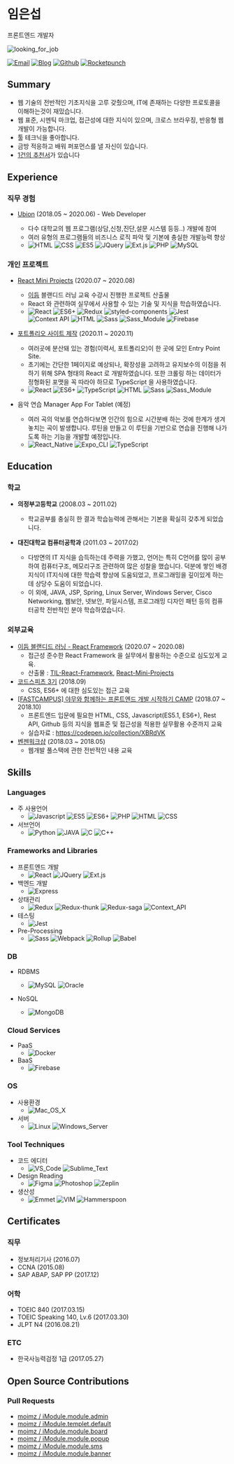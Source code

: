 # 임은섭

프론트엔드 개발자

![looking_for_job](https://img.shields.io/badge/looking__for__job-true-blue.svg)

<a href="mailto:dmstjq92@gmail.com">![Email](https://img.shields.io/badge/email-dmstjq92@gmail.com-ea4335.svg)</a> <a href="https://medium.com/@dmstjq92">![Blog](https://img.shields.io/badge/blog-medium.com/@dmstjq92-303030.svg)</a> <a href="https://github.com/LimEunSeop">![Github](https://img.shields.io/badge/github-LimEunSeop-white.svg)</a> <a href="https://www.rocketpunch.com/@eunseoplim">![Rocketpunch](https://img.shields.io/badge/Rocketpunch-eunseoplim-4e61ff.svg)</a>

## Summary

- 웹 기술의 전반적인 기초지식을 고루 갖췄으며, IT에 존재하는 다양한 프로토콜을 이해하는것이 재밌습니다.
- 웹 표준, 시멘틱 마크업, 접근성에 대한 지식이 있으며, 크로스 브라우징, 반응형 웹 개발이 가능합니다.
- 툴 테크닉을 좋아합니다.
- 금방 적응하고 배워 퍼포먼스를 낼 자신이 있습니다.
- [1건의 추천서](https://www.rocketpunch.com/@eunseoplim#references)가 있습니다

## Experience

### 직무 경험

- [Ubion](http://www.ubion.co.kr/ubion/) (2018.05 ~ 2020.06) - Web Developer

  - 다수 대학교의 웹 프로그램(상담,신청,진단,설문 시스템 등등..) 개발에 참여
  - 여러 유형의 프로그램들의 비즈니스 로직 파악 및 기본에 충실한 개발능력 향상
  - ![HTML](https://img.shields.io/badge/-HTML-brightgreen) ![CSS](https://img.shields.io/badge/-CSS-green) ![ES5](https://img.shields.io/badge/-ES5-yellowgreen) ![JQuery](https://img.shields.io/badge/-JQuery-yellow) ![Ext.js](https://img.shields.io/badge/-Ext.js-orange) ![PHP](https://img.shields.io/badge/-PHP-red) ![MySQL](https://img.shields.io/badge/-MySQL-blue)

### 개인 프로젝트

- [React Mini Projects](https://github.com/LimEunSeop/React-Mini-Projects) (2020.07 ~ 2020.08)

  - [이듬](https://euid.dev/) 블랜디드 러닝 교육 수강시 진행한 프로젝트 산출물
  - React 와 관련하여 실무에서 사용할 수 있는 기술 및 지식을 학습하였습니다.
  - ![React](https://img.shields.io/badge/-React-63B5F4) ![ES6+](https://img.shields.io/badge/-ES6+-029A67) ![Redux](https://img.shields.io/badge/-Redux-E95AE1) ![styled-components](https://img.shields.io/badge/-styled--components-D0BFE0) ![Jest](https://img.shields.io/badge/-Jest-36F6BB) ![Context API](https://img.shields.io/badge/-Context_API-D8555F) ![HTML](https://img.shields.io/badge/-HTML-brightgreen) ![Sass](https://img.shields.io/badge/-Sass-15B232) ![Sass_Module](https://img.shields.io/badge/-Sass_Module-B6DBA4) ![Firebase](https://img.shields.io/badge/-Firebase-F90D57)

- [포트폴리오 사이트 제작](https://github.com/LimEunSeop/limeunseop.github.io) (2020.11 ~ 2020.11)

  - 여러곳에 분산돼 있는 경험(이력서, 포트폴리오)이 한 곳에 모인 Entry Point Site.
  - 초기에는 간단한 1페이지로 예상되나, 확장성을 고려하고 유지보수의 이점을 취하기 위해 SPA 형태의 React 로 개발하였습니다. 또한 크롤링 하는 데이터가 정형화된 포맷을 꼭 따라야 하므로 TypeScript 을 사용하였습니다.
  - ![React](https://img.shields.io/badge/-React-63B5F4) ![ES6+](https://img.shields.io/badge/-ES6+-029A67) ![TypeScript](https://img.shields.io/badge/-TypeScript-0D0BF6) ![HTML](https://img.shields.io/badge/-HTML-brightgreen) ![Sass](https://img.shields.io/badge/-Sass-15B232) ![Sass_Module](https://img.shields.io/badge/-Sass_Module-B6DBA4)

- 음악 연습 Manager App For Tablet (예정)
  - 여러 곡의 악보를 연습하다보면 인간의 힘으로 시간분배 하는 것에 한계가 생겨 놓치는 곡이 발생합니다. 루틴을 만들고 이 루틴을 기반으로 연습을 진행해 나가도록 하는 기능을 개발할 예정입니다.
  - ![React_Native](https://img.shields.io/badge/-React_Native-896DA1) ![Expo_CLI](https://img.shields.io/badge/-Expo_CLI-47A3B9) ![TypeScript](https://img.shields.io/badge/-TypeScript-0D0BF6)

## Education

### 학교

- **의정부고등학교** (2008.03 ~ 2011.02)

  - 학교공부를 충실히 한 결과 학습능력에 관해서는 기본을 확실히 갖추게 되었습니다.

- **대진대학교 컴퓨터공학과** (2011.03 ~ 2017.02)
  - 다방면의 IT 지식을 습득하는데 주력을 가했고, 언어는 특히 C언어를 많이 공부하여 컴퓨터구조, 메모리구조 관련하여 많은 성찰을 했습니다. 덕분에 쌓인 배경지식이 IT지식에 대한 학습력 향상에 도움되었고, 프로그래밍을 깊이있게 하는데 상당수 도움이 되었습니다.
  - 이 외에, JAVA, JSP, Spring, Linux Server, Windows Server, Cisco Networking, 웹보안, 넷보안, 파일시스템, 프로그래밍 디자인 패턴 등의 컴퓨터공학 전반적인 분야 학습하였습니다.

### 외부교육

- [이듬 블랜디드 러닝 - React Framework](https://euid.dev/#/courses/react-framework) (2020.07 ~ 2020.08)
  - 접근성 준수한 React Framework 을 실무에서 활용하는 수준으로 심도있게 교육.
  - 산출물 : [TIL-React-Framework](https://github.com/LimEunSeop/TIL-React-Framework), [React-Mini-Projects](https://github.com/LimEunSeop/React-Mini-Projects)
- [코드스피츠 3기](https://www.bsidesoft.com/6902) (2018.09)
  - CSS, ES6+ 에 대한 심도있는 접근 교육
- [[FASTCAMPUS] 야무와 함께하는 프론트엔드 개발 시작하기 CAMP](https://github.com/yamoo9/front-end-programming-camp) (2018.07 ~ 2018.10)
  - 프론트엔드 입문에 필요한 HTML, CSS, Javascript(ES5.1, ES6+), Rest API, Github 등의 지식을 웹표준 및 접근성을 적용한 실무활용 수준까지 교육
  - 실습자료 : https://codepen.io/collection/XBRdVK
- [벤젠워크샵](https://drive.google.com/file/d/0B-tD535n_rOfX1Iwa0RBRU9VWGM/view) (2018.03 ~ 2018.05)
  - 웹개발 풀스택에 관한 전반적인 내용 교육

<!-- 스터디 시작하면 제목 추가 ## Activities -->

## Skills

### Languages

- 주 사용언어
  - ![Javascript](https://img.shields.io/badge/-Javascript-E0FD4D) ![ES5](https://img.shields.io/badge/-ES5-yellowgreen) ![ES6+](https://img.shields.io/badge/-ES6+-029A67) ![PHP](https://img.shields.io/badge/-PHP-red) ![HTML](https://img.shields.io/badge/-HTML-brightgreen) ![CSS](https://img.shields.io/badge/-CSS-green)
- 서브언어
  - ![Python](https://img.shields.io/badge/-Python-E46C0E) ![JAVA](https://img.shields.io/badge/-JAVA-14AAAB) ![C](https://img.shields.io/badge/-C-E1C59B) ![C++](https://img.shields.io/badge/-C++-87941E)

### Frameworks and Libraries

- 프론트엔드 개발
  - ![React](https://img.shields.io/badge/-React-63B5F4) ![JQuery](https://img.shields.io/badge/-JQuery-yellow) ![Ext.js](https://img.shields.io/badge/-Ext.js-orange)
- 백엔드 개발
  - ![Express](https://img.shields.io/badge/-Express-01CFDE)
- 상태관리
  - ![Redux](https://img.shields.io/badge/-Redux-E95AE1) ![Redux-thunk](https://img.shields.io/badge/-Redux--thunk-E16CB6) ![Redux-saga](https://img.shields.io/badge/-Redux--saga-CC3851) ![Context_API](https://img.shields.io/badge/-Context_API-D8555F)
- 테스팅
  - ![Jest](https://img.shields.io/badge/-Jest-36F6BB)
- Pre-Processing
  - ![Sass](https://img.shields.io/badge/-Sass-15B232) ![Webpack](https://img.shields.io/badge/-Webpack-968D5D) ![Rollup](https://img.shields.io/badge/-Rollup-AD7F1A) ![Babel](https://img.shields.io/badge/-Babel-A82288)

### DB

- RDBMS

  - ![MySQL](https://img.shields.io/badge/-MySQL-blue) ![Oracle](https://img.shields.io/badge/-Oracle-AB20EE)

- NoSQL
  - ![MongoDB](https://img.shields.io/badge/-MongoDB-4FA09E)

### Cloud Services

- PaaS
  - ![Docker](https://img.shields.io/badge/-Docker-3E9ACC)
- BaaS
  - ![Firebase](https://img.shields.io/badge/-Firebase-98020B)

### OS

- 사용환경
  - ![Mac_OS_X](https://img.shields.io/badge/-Mac_OS_X-C9C4D8)
- 서버
  - ![Linux](https://img.shields.io/badge/-Linux-E63E4F) ![Windows_Server](https://img.shields.io/badge/-Windows_Server-1E4FF7)

### Tool Techniques

- 코드 에디터
  - ![VS_Code](https://img.shields.io/badge/-VS_Code-224D92) ![Sublime_Text](https://img.shields.io/badge/-Sublime_Text-B84709)
- Design Reading
  - ![Figma](https://img.shields.io/badge/-Figma-EA1672) ![Photoshop](https://img.shields.io/badge/-Photoshop-73E8C9) ![Zeplin](https://img.shields.io/badge/-Zeplin-C57957)
- 생산성
  - ![Emmet](https://img.shields.io/badge/-Emmet-4A7553) ![VIM](https://img.shields.io/badge/-VIM-black) ![Hammerspoon](https://img.shields.io/badge/-Hammerspoon-EA9B6A)

## Certificates

### 직무

- 정보처리기사 (2016.07)
- CCNA (2015.08)
- SAP ABAP, SAP PP (2017.12)

### 어학

- TOEIC 840 (2017.03.15)
- TOEIC Speaking 140, Lv.6 (2017.03.30)
- JLPT N4 (2016.08.21)

### ETC

- 한국사능력검정 1급 (2017.05.27)

## Open Source Contributions

### Pull Requests

- [moimz / iModule.module.admin](https://github.com/moimz/iModule.module.admin/pulls?q=is%3Apr+is%3Aclosed+author%3ALimEunSeop)
- [moimz / iModule.templet.default](https://github.com/moimz/iModule.templet.default/pulls?q=is%3Apr+is%3Aclosed+author%3ALimEunSeop)
- [moimz / iModule.module.board](https://github.com/moimz/iModule.module.board/pulls?q=is%3Apr+is%3Aclosed+author%3ALimEunSeop)
- [moimz / iModule.module.popup](https://github.com/moimz/iModule.module.popup/pulls?q=is%3Apr+is%3Aclosed+author%3ALimEunSeop)
- [moimz / iModule.module.sms](https://github.com/moimz/iModule.module.sms/pulls?q=is%3Apr+is%3Aclosed+author%3ALimEunSeop)
- [moimz / iModule.module.banner](https://github.com/moimz/iModule.module.banner/pulls?q=is%3Apr+is%3Aclosed+author%3ALimEunSeop)

<!-- ### Maintainer  --->
